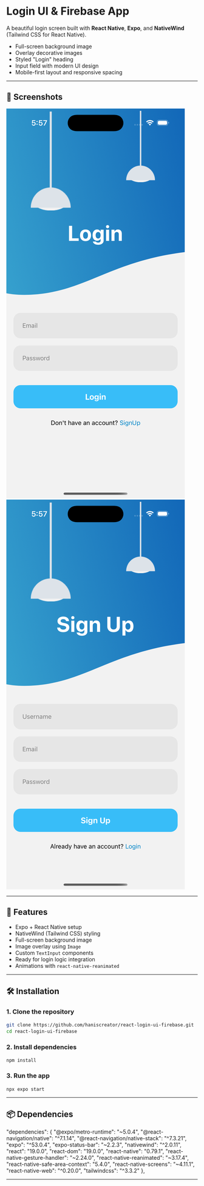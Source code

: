 # Login UI & Firebase App

A beautiful login screen built with **React Native**, **Expo**, and **NativeWind** (Tailwind CSS for React Native). 

- Full-screen background image
- Overlay decorative images
- Styled "Login" heading
- Input field with modern UI design
- Mobile-first layout and responsive spacing

---

## 📱 Screenshots

![Login Screen Preview](./assets/images/login.png) 
![Signup Screen Preview](./assets/images/signup.png) 

---

## 🚀 Features

- Expo + React Native setup
- NativeWind (Tailwind CSS) styling
- Full-screen background image
- Image overlay using `Image`
- Custom `TextInput` components
- Ready for login logic integration
- Animations with `react-native-reanimated`

---

## 🛠️ Installation

### 1. Clone the repository

```bash
git clone https://github.com/haniscreator/react-login-ui-firebase.git
cd react-login-ui-firebase
```

### 2. Install dependencies
```
npm install
```

### 3. Run the app
```
npx expo start
```

---

## 📦 Dependencies

 "dependencies": {
    "@expo/metro-runtime": "~5.0.4",
    "@react-navigation/native": "^7.1.14",
    "@react-navigation/native-stack": "^7.3.21",
    "expo": "^53.0.4",
    "expo-status-bar": "~2.2.3",
    "nativewind": "^2.0.11",
    "react": "19.0.0",
    "react-dom": "19.0.0",
    "react-native": "0.79.1",
    "react-native-gesture-handler": "~2.24.0",
    "react-native-reanimated": "~3.17.4",
    "react-native-safe-area-context": "5.4.0",
    "react-native-screens": "~4.11.1",
    "react-native-web": "^0.20.0",
    "tailwindcss": "^3.3.2"
  },

  ---